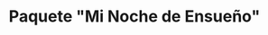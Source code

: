 ---
title: Paquete "Mi Noche de Ensueño"
seccion: Quince Años
tipo: Paquete Principal
descripcion: Incluye Video (30 min), Photobook (12 pág), 2 ampliaciones, 70 fotos digitales.
precio: 2741000
---